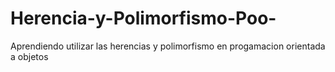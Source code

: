 # Herencia-y-Polimorfismo-Poo-
Aprendiendo utilizar las herencias y polimorfismo en progamacion orientada a objetos
